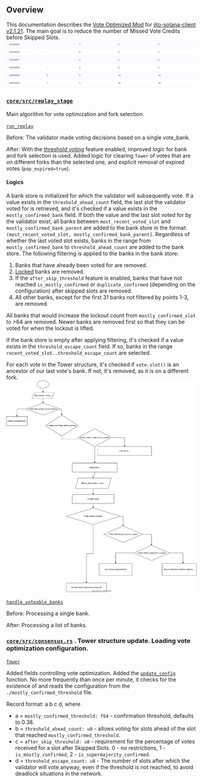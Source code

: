 ## Overview
This documentation describes the [Vote Optimized Mod](https://github.com/gabrielhicks/jito-solana-public/commit/060ab96ffa0c6b825ad4690797eb5514eaa32446) for [jito-solana-client v2.1.21](https://github.com/jito-foundation/jito-solana/tree/v2.1.21-jito). The main goal is to reduce the number of Missed Vote Credits before Skipped Slots.
![](Pasted%20image%2020250516115124.png)

### [`core/src/replay_stage`](https://github.com/gabrielhicks/jito-solana-public/commit/060ab96ffa0c6b825ad4690797eb5514eaa32446#diff-6d8458bb2e53158ac472a9ad4709e6a0a52b75d930c019013298e8acda133828) 
Main algorithm for vote optimization and fork selection.

[`run_replay`](https://github.com/gabrielhicks/jito-solana-public/commit/060ab96ffa0c6b825ad4690797eb5514eaa32446#diff-6d8458bb2e53158ac472a9ad4709e6a0a52b75d930c019013298e8acda133828R540-R541)

Before: The validator made voting decisions based on a single vote_bank.

After: With the [threshold voting](https://github.com/gabrielhicks/jito-solana-public/commit/060ab96ffa0c6b825ad4690797eb5514eaa32446#diff-0b654209e209924bfc70e8dd4c84d0979e36b6ca76e85a5899ba4572521a8170R706) feature enabled, improved logic for bank and fork selection is used. Added logic for clearing `Tower` of votes that are on different forks than the selected one, and explicit removal of expired votes (`pop_expired=true`).

#### Logics
A bank store is initialized for which the validator will subsequently vote. If a value exists in the `threshold_ahead_count` field, the last slot the validator voted for is retrieved, and it's checked if a value exists in the `mostly_confirmed_bank` field. If both the value and the last slot voted for by the validator exist, all banks between `most_recent_voted_slot` and `mostly_confirmed_bank_parent` are added to the bank store in the format: `(most_recent_voted_slot, mostly_confirmed_bank_parent]`. Regardless of whether the last voted slot exists, banks in the range from `mostly_confirmed_bank` to `threshold_ahead_count` are added to the bank store.
The following filtering is applied to the banks in the bank store:
1) Banks that have already been voted for are removed.
2) [Locked](https://docs.anza.xyz/implemented-proposals/tower-bft#lockouts) banks are removed.
3) If the `after_skip_threshold` feature is enabled, banks that have not reached `is_mostly_confirmed` or `duplicate_confirmed` (depending on the configuration) after skipped slots are removed.
4) All other banks, except for the first 31 banks not filtered by points 1-3, are removed.

All banks that would increase the lockout count from `mostly_confirmed_slot` to >64 are removed. Newer banks are removed first so that they can be voted for when the lockout is lifted.

If the bank store is empty after applying filtering, it's checked if a value exists in the `threshold_escape_count` field. If so, banks in the range `recent_voted_slot..threshold_escape_count` are selected.

For each vote in the Tower structure, it's checked if `vote.slot()` is an ancestor of our last vote's bank. If not, it's removed, as it is on a different fork.
![](vote_optimized_algo_replay_stage.svg)

[`handle_voteable_banks`](https://github.com/gabrielhicks/jito-solana-public/commit/060ab96ffa0c6b825ad4690797eb5514eaa32446#diff-6d8458bb2e53158ac472a9ad4709e6a0a52b75d930c019013298e8acda133828R540-R541)

Before: Processing a single bank.

After: Processing a list of banks.

### [`core/src/consensus.rs`](https://github.com/gabrielhicks/jito-solana-public/commit/060ab96ffa0c6b825ad4690797eb5514eaa32446#diff-0b654209e209924bfc70e8dd4c84d0979e36b6ca76e85a5899ba4572521a8170) . Tower structure update. Loading vote optimization configuration.

[`Tower`](https://github.com/gabrielhicks/jito-solana-public/commit/060ab96ffa0c6b825ad4690797eb5514eaa32446#diff-0b654209e209924bfc70e8dd4c84d0979e36b6ca76e85a5899ba4572521a8170R283)

Added fields controlling vote optimization.
Added the [`update_config`](https://github.com/gabrielhicks/jito-solana-public/commit/060ab96ffa0c6b825ad4690797eb5514eaa32446#diff-0b654209e209924bfc70e8dd4c84d0979e36b6ca76e85a5899ba4572521a8170R699) function. No more frequently than once per minute, it checks for the existence of and reads the configuration from the `./mostly_confirmed_threshold` file.

Record format: a b c d, where
- a = `mostly_confirmed_threshold: f64` - confirmation threshold, defaults to 0.38.
- b = `threshold_ahead_count: u8` - allows voting for slots ahead of the slot that reached `mostly_confirmed_threshold`.
- c = `after_skip_threshold: u8` - requirement for the percentage of votes received for a slot after Skipped Slots. 0 - no restrictions, 1 - `is_mostly_confirmed`, 2 - `is_supermajority_confirmed`.
- d = `threshold_escape_count: u8` - The number of slots after which the validator will vote anyway, even if the threshold is not reached, to avoid deadlock situations in the network.
